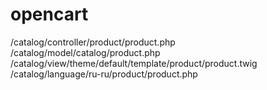 # opencart
/catalog/controller/product/product.php
/catalog/model/catalog/product.php
/catalog/view/theme/default/template/product/product.twig
/catalog/language/ru-ru/product/product.php
